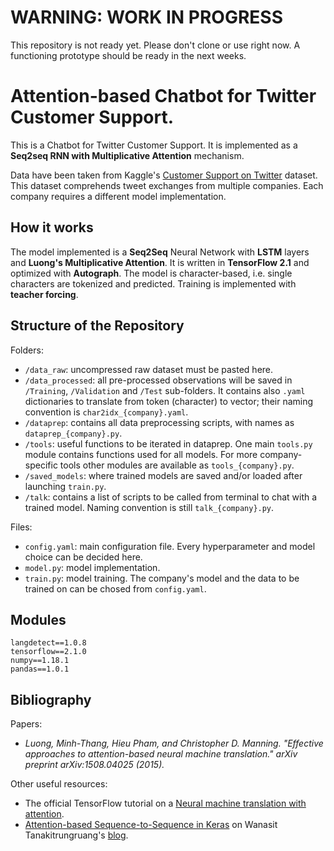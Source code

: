 # WARNING: WORK IN PROGRESS
This repository is not ready yet. Please don't clone or use right now. A functioning prototype should be ready in the next weeks.

# Attention-based Chatbot for Twitter Customer Support.

This is a Chatbot for Twitter Customer Support.
It is implemented as a **Seq2seq RNN with Multiplicative Attention** mechanism.

Data have been taken from Kaggle's [Customer Support on Twitter](https://www.kaggle.com/thoughtvector/customer-support-on-twitter) dataset. 
This dataset comprehends tweet exchanges from multiple companies. 
Each company requires a different model implementation.


## How it works

The model implemented is a **Seq2Seq** Neural Network with **LSTM** layers and **Luong's Multiplicative Attention**. 
It is written in **TensorFlow 2.1** and optimized with **Autograph**.
The model is character-based, i.e. single characters are tokenized and predicted.
Training is implemented with **teacher forcing**.


## Structure of the Repository

Folders:
- `/data_raw`: uncompressed raw dataset must be pasted here.
- `/data_processed`: all pre-processed observations will be saved in `/Training`, `/Validation` and `/Test` sub-folders. 
It contains also `.yaml` dictionaries to translate from token (character) to vector; their naming convention is `char2idx_{company}.yaml`.
- `/dataprep`: contains all data preprocessing scripts, with names as `dataprep_{company}.py`.
- `/tools`: useful functions to be iterated in dataprep. 
One main `tools.py` module contains functions used for all models. 
For more company-specific tools other modules are available as `tools_{company}.py`.
- `/saved_models`: where trained models are saved and/or loaded after launching `train.py`.
- `/talk`: contains a list of scripts to be called from terminal to chat with a trained model. Naming convention is still `talk_{company}.py`.

Files:
- `config.yaml`: main configuration file. Every hyperparameter and model choice can be decided here.
- `model.py`: model implementation.
- `train.py`: model training. The company's model and the data to be trained on can be chosed from `config.yaml`.


## Modules
```
langdetect==1.0.8
tensorflow==2.1.0
numpy==1.18.1
pandas==1.0.1
```

## Bibliography

Papers:
- *Luong, Minh-Thang, Hieu Pham, and Christopher D. Manning. "Effective approaches to attention-based neural machine translation." arXiv preprint arXiv:1508.04025 (2015).*

Other useful resources:
- The official TensorFlow tutorial on a [Neural machine translation with attention](https://www.tensorflow.org/tutorials/text/nmt_with_attention).
- [Attention-based Sequence-to-Sequence in Keras](https://wanasit.github.io/attention-based-sequence-to-sequence-in-keras.html) on Wanasit Tanakitrungruang's [blog](https://wanasit.github.io/).
